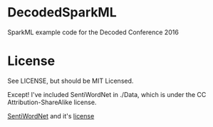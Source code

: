 # DecodedSparkML

SparkML example code for the Decoded Conference 2016

# License

See LICENSE, but should be MIT Licensed.

Except! I've included SentiWordNet in ./Data, which is under the CC Attribution-ShareAlike license.

[SentiWordNet](http://sentiwordnet.isti.cnr.it/) and it's [license](https://creativecommons.org/licenses/by-sa/3.0/)